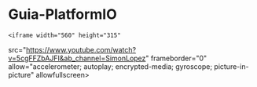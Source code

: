 # Guia-PlatformIO

    <iframe width="560" height="315"
src="https://www.youtube.com/watch?v=5cgFFZbAJFI&ab_channel=SimonLopez" 
frameborder="0" 
allow="accelerometer; autoplay; encrypted-media; gyroscope; picture-in-picture" 
allowfullscreen></iframe>
